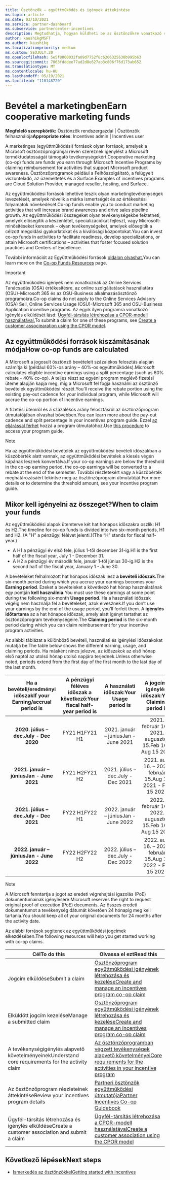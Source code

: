 ```yaml
---
title: Ösztönzők – együttműködés és igények áttekintése
ms.topic: article
ms.date: 03/10/2021
ms.service: partner-dashboard
ms.subservice: partnercenter-incentives
description: Megtudhatja, hogyan küldheti be az ösztönzőkre vonatkozó sikeres együttműködési igényt a megfelelő dokumentáció, számlák, utasítások és a végrehajtás igazolásának rendszerezésével.
author: kaushikgMSFT
ms.author: kaushikg
ms.localizationpriority: medium
ms.custom: SEOJULY.20
ms.openlocfilehash: 5e5f8000032fa09d7752f8c6206325630b995b63
ms.sourcegitcommit: 7063fdddee77ad2d8e627ab3c806f76d173ab652
ms.translationtype: MT
ms.contentlocale: hu-HU
ms.lasthandoff: 05/19/2021
ms.locfileid: "110148720"
---
```

# <a name="earn-cooperative-marketing-funds"></a><span data-ttu-id="5f10a-103">Bevétel a marketingben</span><span class="sxs-lookup"><span data-stu-id="5f10a-103">Earn cooperative marketing funds</span></span>

<span data-ttu-id="5f10a-104">**Megfelelő szerepkörök:** Ösztönzők rendszergazdai | Ösztönzők felhasználója</span><span class="sxs-lookup"><span data-stu-id="5f10a-104">**Appropriate roles**: Incentives admin | Incentives user</span></span>

<span data-ttu-id="5f10a-105">A marketinges (együttműködési) források olyan források, amelyek a Microsoft ösztönzőprogramjai révén szereznek igénylést a Microsoft terméktudatosságát támogató tevékenységekért.</span><span class="sxs-lookup"><span data-stu-id="5f10a-105">Cooperative marketing (co-op) funds are funds you earn through Microsoft Incentive Programs by claiming reimbursement for activities that support Microsoft product awareness.</span></span> <span data-ttu-id="5f10a-106">Ösztönzőprogramok például a Felhőszolgáltató, a felügyelt viszonteladó, az üzemeltetés és a Surface.</span><span class="sxs-lookup"><span data-stu-id="5f10a-106">Examples of incentives programs are Cloud Solution Provider, managed reseller, hosting, and Surface.</span></span>

<span data-ttu-id="5f10a-107">Az együttműködési források lehetővé teszik olyan marketingtevékenységek levezetését, amelyek növelik a márka ismertségét és az értékesítési folyamatok növekedését.</span><span class="sxs-lookup"><span data-stu-id="5f10a-107">Co-op funds enable you to conduct marketing activities that will increase brand awareness and drive sales pipeline growth.</span></span> <span data-ttu-id="5f10a-108">Az együttműködési összegeket olyan tevékenységekbe fektetheti, amelyek elősegítik a készenlétet, specializációkat fejleszt, vagy Microsoft-minősítéseket keresnek – olyan tevékenységeket, amelyek elősegítik a célzott megoldási gyakorlatokat és a kiválósági központokat.</span><span class="sxs-lookup"><span data-stu-id="5f10a-108">You can invest co-op funds in activities to facilitate readiness, develop specializations, or attain Microsoft certifications – activities that foster focused solution practices and Centers of Excellence.</span></span>

<span data-ttu-id="5f10a-109">További információt az Együttműködési források [oldalon olvashat.](https://partner.microsoft.com/asset/collection/co-op-funds-resources#/)</span><span class="sxs-lookup"><span data-stu-id="5f10a-109">You can learn more on the [Co-op Funds Resources](https://partner.microsoft.com/asset/collection/co-op-funds-resources#/) page.</span></span>

>[!Important]
><span data-ttu-id="5f10a-110">Az együttműködési igények nem vonatkoznak az Online Services Tanácsadás (OSA) értékesítésre, az online szolgáltatások használatára (OSU)-Microsoft 365 és az OSU-Business alkalmazásösztönző programokra.</span><span class="sxs-lookup"><span data-stu-id="5f10a-110">Co-op claims do not apply to the Online Services Advisory (OSA) Sell, Online Services Usage (OSU)-Microsoft 365 and OSU-Business Application incentive programs.</span></span> <span data-ttu-id="5f10a-111">Az egyik ilyen programra vonatkozó igénylés elküldését lásd: [Ügyfél-társítás létrehozása a CPOR-modell használatával.](submit-osa-claim.md)</span><span class="sxs-lookup"><span data-stu-id="5f10a-111">To submit a claim for one of these programs, see [Create a customer associearation using the CPOR model](submit-osa-claim.md).</span></span>

## <a name="how-co-op-funds-are-calculated"></a><span data-ttu-id="5f10a-112">Az együttműködési források kiszámításának módja</span><span class="sxs-lookup"><span data-stu-id="5f10a-112">How co-op funds are calculated</span></span>

<span data-ttu-id="5f10a-113">A Microsoft a jogosult ösztönző bevételeit százalékos felosztás alapján számítja ki (például 60%-os arány – 40%-os együttműködés).</span><span class="sxs-lookup"><span data-stu-id="5f10a-113">Microsoft calculates eligible incentive earnings using a split percentage (such as 60% rebate - 40% co-op).</span></span> <span data-ttu-id="5f10a-114">A teljes részt az egyéni program meglévő fizetési üteme alapján kapja meg, míg a Microsoft fel fogja használni az ösztönző bevételek együttműködési részét.</span><span class="sxs-lookup"><span data-stu-id="5f10a-114">You’ll receive the rebate portion using the existing pay-out cadence for your individual program, while Microsoft will accrue the co-op portion of incentive earnings.</span></span>

<span data-ttu-id="5f10a-115">A fizetési ütemről és a százalékos arány felosztásról az ösztönzőprogram útmutatójában olvashat bővebben.</span><span class="sxs-lookup"><span data-stu-id="5f10a-115">You can learn more about the pay-out cadence and split percentage in your incentives program guide.</span></span> <span data-ttu-id="5f10a-116">Ezzel [az eljárással férhet](incentives-determined-your-program-eligibility.md) hozzá a program útmutatóhoz.</span><span class="sxs-lookup"><span data-stu-id="5f10a-116">Use [this procedure](incentives-determined-your-program-eligibility.md) to access your program guide.</span></span>

>[!NOTE]
><span data-ttu-id="5f10a-117">Ha az együttműködési bevételek az együttműködési bevételi időszakban a küszöbérték alatt vannak, az együttműködési bevételek a kiesés végén kápának lesznek konvertálva.</span><span class="sxs-lookup"><span data-stu-id="5f10a-117">If your co-op earnings are below the threshold in the co-op earning period, the co-op earnings will be converted to a rebate at the end of the semester.</span></span> <span data-ttu-id="5f10a-118">További részletekért vagy a küszöbérték meghatározásáért tekintse meg az ösztönzőprogram útmutatóját.</span><span class="sxs-lookup"><span data-stu-id="5f10a-118">For more details or to determine the threshold amount, see your incentive program guide.</span></span>

## <a name="when-to-claim-your-funds"></a><span data-ttu-id="5f10a-119">Mikor kell igényelni az összeget?</span><span class="sxs-lookup"><span data-stu-id="5f10a-119">When to claim your funds</span></span>

<span data-ttu-id="5f10a-120">Az együttműködési alapok ütemterve két hat hónapos időszakra oszlik: H1 és H2.</span><span class="sxs-lookup"><span data-stu-id="5f10a-120">The timeline for co-op funds is divided into two six-month periods, H1 and H2.</span></span> <span data-ttu-id="5f10a-121">(A "H" a pénzügyi félévet jelenti.)</span><span class="sxs-lookup"><span data-stu-id="5f10a-121">(The “H” stands for fiscal half-year.)</span></span>

- <span data-ttu-id="5f10a-122">A H1 a pénzügyi év első fele, július 1-től december 31-ig.</span><span class="sxs-lookup"><span data-stu-id="5f10a-122">H1 is the first half of the fiscal year, July 1 - December 31.</span></span>
- <span data-ttu-id="5f10a-123">A H2 a pénzügyi év második fele, január 1-től június 30-ig.</span><span class="sxs-lookup"><span data-stu-id="5f10a-123">H2 is the second half of the fiscal year, January 1 - June 30.</span></span>

<span data-ttu-id="5f10a-124">A bevételeket felhalmozott hat hónapos időszak lesz **a bevételi időszak.**</span><span class="sxs-lookup"><span data-stu-id="5f10a-124">The six-month period during which you accrue your earnings becomes your **Earning period**.</span></span> <span data-ttu-id="5f10a-125">Ezeket a bevételeket a következő hat hónap használatának egy pontján **kell használnia.**</span><span class="sxs-lookup"><span data-stu-id="5f10a-125">You must use these earnings at some point during the following six-month **Usage period**.</span></span> <span data-ttu-id="5f10a-126">Ha a használati időszak végéig nem használja fel a bevételeket, azok elvesznek.</span><span class="sxs-lookup"><span data-stu-id="5f10a-126">If you don’t use your earnings by the end of the usage period, you’ll forfeit them.</span></span> <span data-ttu-id="5f10a-127">A **igénylés időtartama** az a hat hónapos időszak, amely alatt igényt tartathat az ösztönzőprogram tevékenységeire.</span><span class="sxs-lookup"><span data-stu-id="5f10a-127">The **Claiming period** is the six-month period during which you can claim reimbursement for your incentive program activities.</span></span>

<span data-ttu-id="5f10a-128">Az alábbi táblázat a különböző bevételi, használati és igénylési időszakokat mutatja be.</span><span class="sxs-lookup"><span data-stu-id="5f10a-128">The table below shows the different earning, usage, and claiming periods.</span></span> <span data-ttu-id="5f10a-129">Ha másként nincs jelezve, az időszakok az első hónap első naptól az utolsó hónap utolsó napjára terjednek.</span><span class="sxs-lookup"><span data-stu-id="5f10a-129">Unless otherwise noted, periods extend from the first day of the first month to the last day of the last month.</span></span>

|  <span data-ttu-id="5f10a-130">Ha a bevételi/eredményi időszak</span><span class="sxs-lookup"><span data-stu-id="5f10a-130">If your Earning/accrual period is</span></span>  |<span data-ttu-id="5f10a-131">A pénzügyi féléves időszak a következő:</span><span class="sxs-lookup"><span data-stu-id="5f10a-131">Your fiscal half-year period is</span></span>  |  <span data-ttu-id="5f10a-132">A használati időszak:</span><span class="sxs-lookup"><span data-stu-id="5f10a-132">Your Usage period is</span></span>  |  <span data-ttu-id="5f10a-133">A jogcím-igénylési időszak:</span><span class="sxs-lookup"><span data-stu-id="5f10a-133">Your Claiming period is</span></span>  |
| :-----------: | :-----------: | :-----------: | :-----------: |
|<span data-ttu-id="5f10a-134">**2020. július – dec.**</span><span class="sxs-lookup"><span data-stu-id="5f10a-134">**July - Dec 2020**</span></span>| <span data-ttu-id="5f10a-135">FY21 H1</span><span class="sxs-lookup"><span data-stu-id="5f10a-135">FY21 H1</span></span>  |  <span data-ttu-id="5f10a-136">2021. január – június</span><span class="sxs-lookup"><span data-stu-id="5f10a-136">Jan - June 2021</span></span>  |  <span data-ttu-id="5f10a-137">2021. február 16. – 2021. augusztus 15.</span><span class="sxs-lookup"><span data-stu-id="5f10a-137">Feb 16 - Aug 15 2021</span></span>  |
|<span data-ttu-id="5f10a-138">**2021. január – június**</span><span class="sxs-lookup"><span data-stu-id="5f10a-138">**Jan - June 2021**</span></span> |  <span data-ttu-id="5f10a-139">FY21 H2</span><span class="sxs-lookup"><span data-stu-id="5f10a-139">FY21 H2</span></span>  |  <span data-ttu-id="5f10a-140">2021. július – dec.</span><span class="sxs-lookup"><span data-stu-id="5f10a-140">July - Dec 2021</span></span>  |  <span data-ttu-id="5f10a-141">2021. aug. 16. – 2022. február 15.</span><span class="sxs-lookup"><span data-stu-id="5f10a-141">Aug 16 2021 - Feb 15 2022</span></span>  |
|<span data-ttu-id="5f10a-142">**2021. július – dec.**</span><span class="sxs-lookup"><span data-stu-id="5f10a-142">**July - Dec 2021**</span></span>|  <span data-ttu-id="5f10a-143">FY22 H1</span><span class="sxs-lookup"><span data-stu-id="5f10a-143">FY22 H1</span></span>  |  <span data-ttu-id="5f10a-144">2022. január – június</span><span class="sxs-lookup"><span data-stu-id="5f10a-144">Jan - June 2022</span></span>  |  <span data-ttu-id="5f10a-145">2022. február 16. – 2022. augusztus 15.</span><span class="sxs-lookup"><span data-stu-id="5f10a-145">Feb 16 - Aug 15 2022</span></span>  |
|<span data-ttu-id="5f10a-146">**2022. január – június**</span><span class="sxs-lookup"><span data-stu-id="5f10a-146">**Jan - June 2022**</span></span> |  <span data-ttu-id="5f10a-147">FY22 H2</span><span class="sxs-lookup"><span data-stu-id="5f10a-147">FY22 H2</span></span>  |  <span data-ttu-id="5f10a-148">2022. július – dec.</span><span class="sxs-lookup"><span data-stu-id="5f10a-148">July - Dec 2022</span></span>  |  <span data-ttu-id="5f10a-149">2022. aug. 16. – 2023. február 15.</span><span class="sxs-lookup"><span data-stu-id="5f10a-149">Aug 16 2022 - Feb 15 2023</span></span>  |

>[!NOTE]
><span data-ttu-id="5f10a-150">A Microsoft fenntartja a jogot az eredeti végrehajtási igazolás (PoE) dokumentumainak igénylésére.</span><span class="sxs-lookup"><span data-stu-id="5f10a-150">Microsoft reserves the right to request original proof of execution (PoE) documents.</span></span> <span data-ttu-id="5f10a-151">Az összes eredeti dokumentumot a tevékenység dátumát követően 24 hónapig meg kell tartania.</span><span class="sxs-lookup"><span data-stu-id="5f10a-151">You should keep all of your original documents for 24 months after the activity date.</span></span>

<span data-ttu-id="5f10a-152">Az alábbi források segítenek az együttműködési jogcímek elkezdésében.</span><span class="sxs-lookup"><span data-stu-id="5f10a-152">The following resources will help you get started working with co-op claims.</span></span>

| <span data-ttu-id="5f10a-153">Cél</span><span class="sxs-lookup"><span data-stu-id="5f10a-153">To do this</span></span> | <span data-ttu-id="5f10a-154">Olvassa el ezt</span><span class="sxs-lookup"><span data-stu-id="5f10a-154">Read this</span></span> |
| ------ | ----------- |
| <span data-ttu-id="5f10a-155">Jogcím elküldése</span><span class="sxs-lookup"><span data-stu-id="5f10a-155">Submit a claim</span></span> |  [<span data-ttu-id="5f10a-156">Ösztönzőprogram együttműködési igényének létrehozása és kezelése</span><span class="sxs-lookup"><span data-stu-id="5f10a-156">Create and manage an incentives program co-op claim</span></span>](create-incentives-claims.md)  |
| <span data-ttu-id="5f10a-157">Elküldött jogcím kezelése</span><span class="sxs-lookup"><span data-stu-id="5f10a-157">Manage a submitted claim</span></span> | [<span data-ttu-id="5f10a-158">Ösztönzőprogram együttműködési igényének létrehozása és kezelése</span><span class="sxs-lookup"><span data-stu-id="5f10a-158">Create and manage an incentives program co-op claim</span></span>](create-incentives-claims.md)    |
| <span data-ttu-id="5f10a-159">A tevékenységigénylés alapvető követelményeinek</span><span class="sxs-lookup"><span data-stu-id="5f10a-159">Understand core requirements for the activity claim</span></span> | [<span data-ttu-id="5f10a-160">Az ösztönzőprogramban végzett tevékenységek alapvető követelményei</span><span class="sxs-lookup"><span data-stu-id="5f10a-160">Core requirements for the activities in your incentive program</span></span>](core-requirements.md)   |
| <span data-ttu-id="5f10a-161">Az ösztönzőprogram részleteinek áttekintése</span><span class="sxs-lookup"><span data-stu-id="5f10a-161">Review your incentives program details</span></span> | [<span data-ttu-id="5f10a-162">Partneri ösztönzők együttműködési útmutatója</span><span class="sxs-lookup"><span data-stu-id="5f10a-162">Partner Incentives Co-op Guidebook</span></span>](https://assetsprod.microsoft.com/co-op-guidebook.pdf)  |
| <span data-ttu-id="5f10a-163">Ügyfél-társítás létrehozása és igénylés elküldése</span><span class="sxs-lookup"><span data-stu-id="5f10a-163">Create a customer association and submit a claim</span></span> | [<span data-ttu-id="5f10a-164">Ügyfél-társítás létrehozása a CPOR-modell használatával</span><span class="sxs-lookup"><span data-stu-id="5f10a-164">Create a customer association using the CPOR model</span></span>](submit-osa-claim.md)   |

## <a name="next-steps"></a><span data-ttu-id="5f10a-165">Következő lépések</span><span class="sxs-lookup"><span data-stu-id="5f10a-165">Next steps</span></span>

- [<span data-ttu-id="5f10a-166">Ismerkedés az ösztönzőkkel</span><span class="sxs-lookup"><span data-stu-id="5f10a-166">Getting started with incentives</span></span>](incentives-get-started-intro.md)
